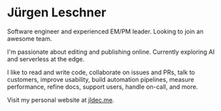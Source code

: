 # Jürgen Leschner

Software engineer and experienced EM/PM leader. Looking to join an awesome team.

I'm passionate about editing and publishing online. Currently exploring AI and serverless at the edge.

I like to read and write code, collaborate on issues and PRs, talk to customers, improve usability, build automation pipelines, measure performance, refine docs, support users, handle on-call, and more.

Visit my personal website at [jldec.me](https://jldec.me).
